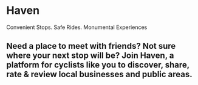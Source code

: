# Haven
Convenient Stops. Safe Rides. Monumental Experiences


## Need a place to meet with friends? Not sure where your next stop will be? Join Haven, a platform for cyclists like you to discover, share, rate & review local businesses and public areas.

